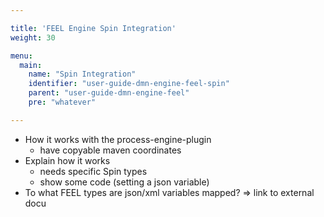 ```yaml
---

title: 'FEEL Engine Spin Integration'
weight: 30

menu:
  main:
    name: "Spin Integration"
    identifier: "user-guide-dmn-engine-feel-spin"
    parent: "user-guide-dmn-engine-feel"
    pre: "whatever"

---
```


* How it works with the process-engine-plugin
    * have copyable maven coordinates
* Explain how it works
    * needs specific Spin types
    * show some code (setting a json variable)
* To what FEEL types are json/xml variables mapped? => link to external docu